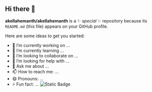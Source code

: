 ## Hi there 👋


**akellahemanth/akellahemanth** is a ✨ _special_ ✨ repository because its `README.md` (this file) appears on your GitHub profile.

Here are some ideas to get you started:

- 🔭 I’m currently working on ...
- 🌱 I’m currently learning ...
- 👯 I’m looking to collaborate on ...
- 🤔 I’m looking for help with ...
- 💬 Ask me about ...
- 📫 How to reach me: ...
- 😄 Pronouns: ...
- ⚡ Fun fact: ...
![Static Badge](https://img.shields.io/badge/R%20programming-lightblue?style=plastic&logo=rstudiocode&logoColor=white&logoSize=auto)


